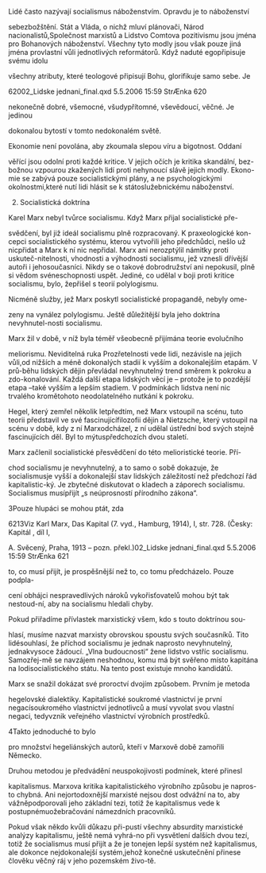 
Lidé často nazývají socialismus náboženstvím. Opravdu je to náboženství

sebezbožštění. Stát a Vláda, o nichž mluví plánovači, Národ nacionalistů,Společnost marxistů a Lidstvo Comtova pozitivismu jsou jména pro Bohanových náboženství. Všechny tyto modly jsou však pouze jiná jména provlastní vůli jednotlivých reformátorů. Když naduté egopřipisuje svému idolu

všechny atributy, které teologové připisují Bohu, glorifikuje samo sebe. Je

62002_Lidske jednani_final.qxd 5.5.2006 15:59 StrÆnka 620

nekonečně dobré, všemocné, všudypřítomné, vševědoucí, věčné. Je jedinou

dokonalou bytostí v tomto nedokonalém světě.

Ekonomie není povolána, aby zkoumala slepou víru a bigotnost. Oddaní

věřící jsou odolní proti každé kritice. V jejich očích je kritika skandální, bez-božnou vzpourou zkažených lidí proti nehynoucí slávě jejich modly. Ekono-mie se zabývá pouze socialistickými plány, a ne psychologickými okolnostmi,které nutí lidi hlásit se k státoslužebnickému náboženství.

2. Socialistická doktrína

Karel Marx nebyl tvůrce socialismu. Když Marx přijal socialistické pře-

svědčení, byl již ideál socialismu plně rozpracovaný. K praxeologické kon-cepci socialistického systému, kterou vytvořili jeho předchůdci, nešlo už nicpřidat a Marx k ní nic nepřidal. Marx ani nerozptýlil námitky proti uskuteč-nitelnosti, vhodnosti a výhodnosti socialismu, jež vznesli dřívější autoři i jehosoučasníci. Nikdy se o takové dobrodružství ani nepokusil, plně si vědom svéneschopnosti uspět. Jediné, co udělal v boji proti kritice socialismu, bylo, žepřišel s teorií polylogismu.

Nicméně služby, jež Marx poskytl socialistické propagandě, nebyly ome-

zeny na vynález polylogismu. Ještě důležitější byla jeho doktrína nevyhnutel-nosti socialismu.

Marx žil v době, v níž byla téměř všeobecně přijímána teorie evolučního

meliorismu. Neviditelná ruka Prozřetelnosti vede lidi, nezávisle na jejich vůli,od nižších a méně dokonalých stadií k vyšším a dokonalejším etapám. V prů-běhu lidských dějin převládal nevyhnutelný trend směrem k pokroku a zdo-konalování. Každá další etapa lidských věcí je – protože je to pozdější etapa –také vyšším a lepším stadiem. V podmínkách lidstva není nic trvalého kromětohoto neodolatelného nutkání k pokroku.

Hegel, který zemřel několik letpředtím, než Marx vstoupil na scénu, tuto teorii představil ve své fascinujícífilozofii dějin a Nietzsche, který vstoupil na scénu v době, kdy z ní Marxodcházel, z ní udělal ústřední bod svých stejně fascinujících děl. Byl to mýtuspředchozích dvou staletí.

Marx začlenil socialistické přesvědčení do této melioristické teorie. Pří-

chod socialismu je nevyhnutelný, a to samo o sobě dokazuje, že socialismusje vyšší a dokonalejší stav lidských záležitostí než předchozí řád kapitalistic-ký. Je zbytečné diskutovat o kladech a záporech socialismu. Socialismus musípřijít „s neúprosností přírodního zákona“.

3Pouze hlupáci se mohou ptát, zda

6213Viz Karl Marx, Das Kapital (7. vyd., Hamburg, 1914), I, str. 728. (Česky: Kapitál , díl I,

A. Svěcený, Praha, 1913 – pozn. překl.)02_Lidske jednani_final.qxd 5.5.2006 15:59 StrÆnka 621

to, co musí přijít, je prospěšnější než to, co tomu předcházelo. Pouze podpla-

cení obhájci nespravedlivých nároků vykořisťovatelů mohou být tak nestoud-ní, aby na socialismu hledali chyby.

Pokud přiřadíme přívlastek marxistický všem, kdo s touto doktrínou sou-

hlasí, musíme nazvat marxisty obrovskou spoustu svých současníků. Tito lidésouhlasí, že příchod socialismu je jednak naprosto nevyhnutelný, jednakvysoce žádoucí. „Vlna budoucnosti“ žene lidstvo vstříc socialismu. Samozřej-mě se navzájem neshodnou, komu má být svěřeno místo kapitána na lodisocialistického státu. Na tento post existuje mnoho kandidátů.

Marx se snažil dokázat své proroctví dvojím způsobem. Prvním je metoda

hegelovské dialektiky. Kapitalistické soukromé vlastnictví je první negacísoukromého vlastnictví jednotlivců a musí vyvolat svou vlastní negaci, tedyvznik veřejného vlastnictví výrobních prostředků.

4Takto jednoduché to bylo

pro množství hegeliánských autorů, kteří v Marxově době zamořili Německo.

Druhou metodou je předvádění neuspokojivosti podmínek, které přinesl

kapitalismus. Marxova kritika kapitalistického výrobního způsobu je napros-to chybná. Ani nejortodoxnější marxisté nejsou dost odvážní na to, aby vážněpodporovali jeho základní tezi, totiž že kapitalismus vede k postupnémuožebračování námezdních pracovníků.

Pokud však někdo kvůli důkazu při-pustí všechny absurdity marxistické analýzy kapitalismu, ještě nemá vyhrá-no při vysvětlení dalších dvou tezí, totiž že socialismus musí přijít a že je tonejen lepší systém než kapitalismus, ale dokonce nejdokonalejší systém,jehož konečné uskutečnění přinese člověku věčný ráj v jeho pozemském živo-tě.
